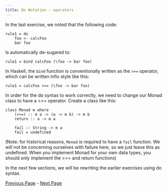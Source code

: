 ```yaml
---
title: Do Notation – operators
---
```


In the last exercise, we noted that the following code:

    rule1 = do
        foo <- calcFoo
        bar foo

Is automatically de-sugared to:

    rule1 = bind calcFoo (\foo -> bar foo)

In Haskell, the `bind` function is conventionally written as the `>>=`
operator, which can be written infix style like this:

    rule1 = calcFoo >>= (\foo -> bar foo)

In order for the do syntax to work correctly, we need to change our Monad class
to have a >>= operator. Create a class like this:

    class Monad m where
        (>>=) :: m a -> (a -> m b) -> m b
        return :: a -> m a

        fail :: String -> m a
        fail = undefined

(Note: for historical reasons, `Monad` is required to have a `fail` function. We
will not be concerning ourselves with failure here, so we just leave this as undefined.
When you implement Monad for your own data types, you should only implement the >>= and
return functions)

In the next few sections, we will be rewriting the earlier exercises using do syntax.

[Previous Page](ex5-1.html) - [Next Page](ex5-3.html)
